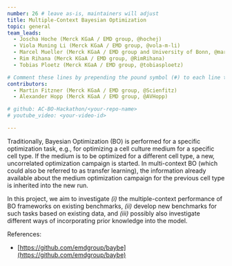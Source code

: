 ```yaml
---
number: 26 # leave as-is, maintainers will adjust
title: Multiple-Context Bayesian Optimization
topic: general
team_leads:
  - Joscha Hoche (Merck KGaA / EMD group, @hochej)
  - Viola Muning Li (Merck KGaA / EMD group, @vola-m-li)
  - Marcel Mueller (Merck KGaA / EMD group and University of Bonn, @marcelmbn and @marcelmuellergdi)
  - Rim Rihana (Merck KGaA / EMD group, @RimRihana)
  - Tobias Ploetz (Merck KGaA / EMD group, @tobiasploetz)

# Comment these lines by prepending the pound symbol (#) to each line to hide these elements
contributors:
  - Martin Fitzner (Merck KGaA / EMD group, @Scienfitz)
  - Alexander Hopp (Merck KGaA / EMD group, @AVHopp)

# github: AC-BO-Hackathon/<your-repo-name>
# youtube_video: <your-video-id>

---
```


Traditionally, Bayesian Optimization (BO) is performed for a specific optimization task, e.g., for optimizing a cell culture medium for a specific cell type. 
If the medium is to be optimized for a different cell type, a new, uncorrelated optimization campaign is started.
In multi-context BO (which could also be referred to as transfer learning), the information already available about the medium optimization campaign for the previous cell type is inherited into the new run.

In this project, we aim to investigate _(i)_ the multiple-context performance of BO frameworks on existing benchmarks, _(ii)_ develop new benchmarks for such tasks based on existing data, and _(iii)_ possibly also investigate different ways of incorporating prior knowledge into the model.

References:
  - [https://github.com/emdgroup/baybe](https://github.com/emdgroup/baybe)

